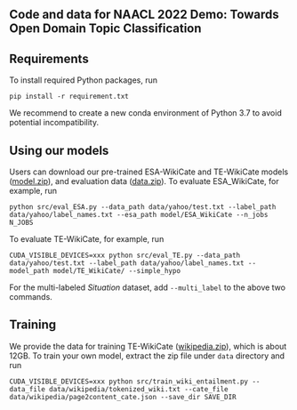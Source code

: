 ## Code and data for NAACL 2022 Demo: Towards Open Domain Topic Classification
## Requirements
To install required Python packages, run
```
pip install -r requirement.txt
```
We recommend to create a new conda environment of Python 3.7 to avoid potential incompatibility.
## Using our models
Users can download our pre-trained ESA-WikiCate and TE-WikiCate models ([model.zip](http://cogcomp.org/models/ZeroShotWiki/model.zip)), and evaluation data ([data.zip](http://cogcomp.org/models/ZeroShotWiki/data.zip)). 
To evaluate ESA_WikiCate, for example, run
```
python src/eval_ESA.py --data_path data/yahoo/test.txt --label_path data/yahoo/label_names.txt --esa_path model/ESA_WikiCate --n_jobs N_JOBS
```
To evaluate TE-WikiCate, for example, run
```
CUDA_VISIBLE_DEVICES=xxx python src/eval_TE.py --data_path data/yahoo/test.txt --label_path data/yahoo/label_names.txt --model_path model/TE_WikiCate/ --simple_hypo
```
For the multi-labeled *Situation* dataset, add ```--multi_label``` to the above two commands. 
## Training
We provide the data for training TE-WikiCate ([wikipedia.zip](http://cogcomp.org/models/ZeroShotWiki/wikipedia.zip)), which is about 12GB. To train your own model, extract the zip file under ```data``` directory and run
```
CUDA_VISIBLE_DEVICES=xxx python src/train_wiki_entailment.py --data_file data/wikipedia/tokenized_wiki.txt --cate_file data/wikipedia/page2content_cate.json --save_dir SAVE_DIR
```




